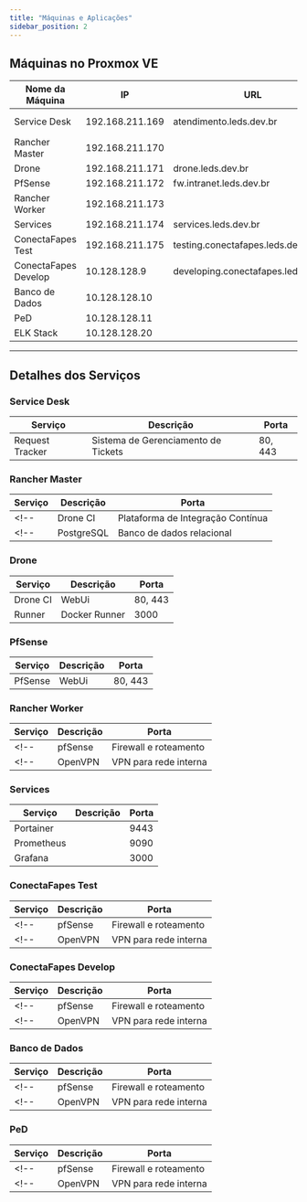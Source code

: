 ```yaml
---
title: "Máquinas e Aplicações"
sidebar_position: 2
---
```


## Máquinas no Proxmox VE

| Nome da Máquina    | IP              | URL             | Serviços                                 |
|--------------------|-----------------|-----------------|---------------------------------------------|
| Service Desk       | 192.168.211.169 | atendimento.leds.dev.br | [Sistema de Tickets](#service-desk)              |
| Rancher Master     | 192.168.211.170 |  | [Kubernetes](#rancher-master)              |
| Drone              | 192.168.211.171 | drone.leds.dev.br | [Drone CI](#drone)                |
| PfSense            | 192.168.211.172 | fw.intranet.leds.dev.br | [PfSense](#pfsense)                   |
| Rancher Worker     | 192.168.211.173 |  | [Kubernetes](#rancher-worker)              |
| Services           | 192.168.211.174 | services.leds.dev.br | [Portainer](#services)                 |
| ConectaFapes Test  | 192.168.211.175 | testing.conectafapes.leds.dev.br | [Testing](#conectafapes-test)                 |
| ConectaFapes Develop | 10.128.128.9  | developing.conectafapes.leds.dev.br | [Developing](#conectafapes-develop)        |
| Banco de Dados     | 10.128.128.10   |  | [Banco de Dados](#banco-de-dados)          |
| PeD                | 10.128.128.11   |  | [Jobs Paulo](#ped)              |
| ELK Stack                | 10.128.128.20   |  |          |

---
## Detalhes dos Serviços

### Service Desk
| Serviço         | Descrição                           | Porta     |
|-----------------|-------------------------------------|-----------|
| Request Tracker | Sistema de Gerenciamento de Tickets | 80, 443   |


### Rancher Master
| Serviço        | Descrição                     | Porta     |
|----------------|-------------------------------|-----------|
<!-- | Drone CI       | Plataforma de Integração Contínua | 8000  | -->
<!-- | PostgreSQL     | Banco de dados relacional     | 5432      | -->


### Drone
| Serviço        | Descrição                     | Porta     |
|----------------|-------------------------------|-----------|
| Drone CI       | WebUi         | 80, 443   |
| Runner       | Docker Runner         | 3000   |



### PfSense
| Serviço        | Descrição                     | Porta     |
|----------------|-------------------------------|-----------|
| PfSense        | WebUi       | 80, 443   |


### Rancher Worker
| Serviço        | Descrição                     | Porta     |
|----------------|-------------------------------|-----------|
<!-- | pfSense        | Firewall e roteamento         | 80, 443   | -->
<!-- | OpenVPN        | VPN para rede interna         | 1194      | -->



### Services
| Serviço        | Descrição                     | Porta     |
|----------------|-------------------------------|-----------|
| Portainer |  | 9443 |
| Prometheus |  | 9090 |
| Grafana |  | 3000 |



### ConectaFapes Test
| Serviço        | Descrição                     | Porta     |
|----------------|-------------------------------|-----------|
<!-- | pfSense        | Firewall e roteamento         | 80, 443   | -->
<!-- | OpenVPN        | VPN para rede interna         | 1194      | -->



### ConectaFapes Develop
| Serviço        | Descrição                     | Porta     |
|----------------|-------------------------------|-----------|
<!-- | pfSense        | Firewall e roteamento         | 80, 443   | -->
<!-- | OpenVPN        | VPN para rede interna         | 1194      | -->



### Banco de Dados
| Serviço        | Descrição                     | Porta     |
|----------------|-------------------------------|-----------|
<!-- | pfSense        | Firewall e roteamento         | 80, 443   | -->
<!-- | OpenVPN        | VPN para rede interna         | 1194      | -->



### PeD
| Serviço        | Descrição                     | Porta     |
|----------------|-------------------------------|-----------|
<!-- | pfSense        | Firewall e roteamento         | 80, 443   | -->
<!-- | OpenVPN        | VPN para rede interna         | 1194      | -->

